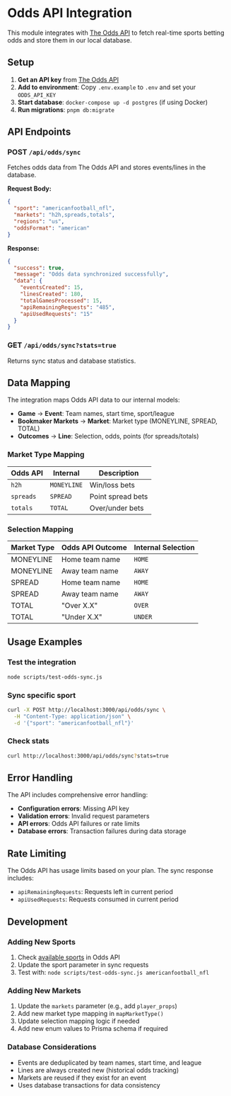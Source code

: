 # Odds API Integration

This module integrates with [The Odds API](https://the-odds-api.com/) to fetch real-time sports betting odds and store them in our local database.

## Setup

1. **Get an API key** from [The Odds API](https://the-odds-api.com/)
2. **Add to environment**: Copy `.env.example` to `.env` and set your `ODDS_API_KEY`
3. **Start database**: `docker-compose up -d postgres` (if using Docker)
4. **Run migrations**: `pnpm db:migrate`

## API Endpoints

### POST `/api/odds/sync`

Fetches odds data from The Odds API and stores events/lines in the database.

**Request Body:**

```json
{
  "sport": "americanfootball_nfl",
  "markets": "h2h,spreads,totals",
  "regions": "us",
  "oddsFormat": "american"
}
```

**Response:**

```json
{
  "success": true,
  "message": "Odds data synchronized successfully",
  "data": {
    "eventsCreated": 15,
    "linesCreated": 180,
    "totalGamesProcessed": 15,
    "apiRemainingRequests": "485",
    "apiUsedRequests": "15"
  }
}
```

### GET `/api/odds/sync?stats=true`

Returns sync status and database statistics.

## Data Mapping

The integration maps Odds API data to our internal models:

- **Game** → **Event**: Team names, start time, sport/league
- **Bookmaker Markets** → **Market**: Market type (MONEYLINE, SPREAD, TOTAL)
- **Outcomes** → **Line**: Selection, odds, points (for spreads/totals)

### Market Type Mapping

| Odds API  | Internal    | Description       |
| --------- | ----------- | ----------------- |
| `h2h`     | `MONEYLINE` | Win/loss bets     |
| `spreads` | `SPREAD`    | Point spread bets |
| `totals`  | `TOTAL`     | Over/under bets   |

### Selection Mapping

| Market Type | Odds API Outcome | Internal Selection |
| ----------- | ---------------- | ------------------ |
| MONEYLINE   | Home team name   | `HOME`             |
| MONEYLINE   | Away team name   | `AWAY`             |
| SPREAD      | Home team name   | `HOME`             |
| SPREAD      | Away team name   | `AWAY`             |
| TOTAL       | "Over X.X"       | `OVER`             |
| TOTAL       | "Under X.X"      | `UNDER`            |

## Usage Examples

### Test the integration

```bash
node scripts/test-odds-sync.js
```

### Sync specific sport

```bash
curl -X POST http://localhost:3000/api/odds/sync \
  -H "Content-Type: application/json" \
  -d '{"sport": "americanfootball_nfl"}'
```

### Check stats

```bash
curl http://localhost:3000/api/odds/sync?stats=true
```

## Error Handling

The API includes comprehensive error handling:

- **Configuration errors**: Missing API key
- **Validation errors**: Invalid request parameters
- **API errors**: Odds API failures or rate limits
- **Database errors**: Transaction failures during data storage

## Rate Limiting

The Odds API has usage limits based on your plan. The sync response includes:

- `apiRemainingRequests`: Requests left in current period
- `apiUsedRequests`: Requests consumed in current period

## Development

### Adding New Sports

1. Check [available sports](https://the-odds-api.com/sports-odds-data/sports-apis.html) in Odds API
2. Update the sport parameter in sync requests
3. Test with: `node scripts/test-odds-sync.js americanfootball_nfl`

### Adding New Markets

1. Update the `markets` parameter (e.g., add `player_props`)
2. Add new market type mapping in `mapMarketType()`
3. Update selection mapping logic if needed
4. Add new enum values to Prisma schema if required

### Database Considerations

- Events are deduplicated by team names, start time, and league
- Lines are always created new (historical odds tracking)
- Markets are reused if they exist for an event
- Uses database transactions for data consistency
